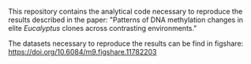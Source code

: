 This repository contains the analytical code necessary to reproduce the results described in the paper: "Patterns of DNA methylation changes in elite _Eucalyptus_ clones across contrasting environments."

The datasets necessary to reproduce the results can be find in figshare: https://doi.org/10.6084/m9.figshare.11782203
